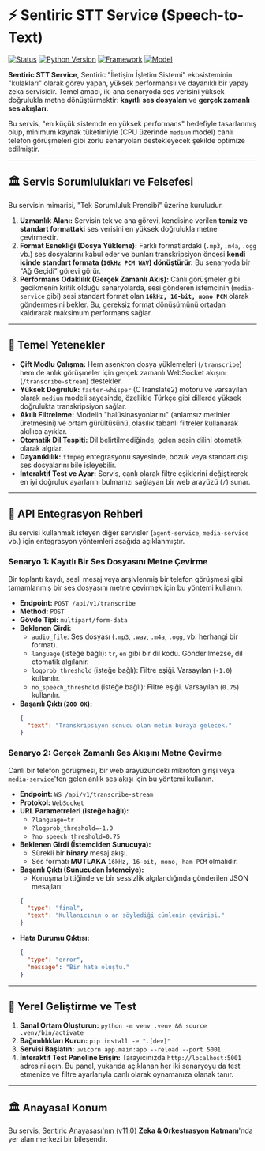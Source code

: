 # ⚡ Sentiric STT Service (Speech-to-Text)

[![Status](https://img.shields.io/badge/status-production_ready-success.svg)]()
[![Python Version](https://img.shields.io/badge/python-3.11+-blue.svg)](https://www.python.org/)
[![Framework](https://img.shields.io/badge/framework-FastAPI-green.svg)](https://fastapi.tiangolo.com/)
[![Model](https://img.shields.io/badge/model-medium-blue.svg)]()

**Sentiric STT Service**, Sentiric "İletişim İşletim Sistemi" ekosisteminin "kulakları" olarak görev yapan, yüksek performanslı ve dayanıklı bir yapay zeka servisidir. Temel amacı, iki ana senaryoda ses verisini yüksek doğrulukla metne dönüştürmektir: **kayıtlı ses dosyaları** ve **gerçek zamanlı ses akışları.**

Bu servis, "en küçük sistemde en yüksek performans" hedefiyle tasarlanmış olup, minimum kaynak tüketimiyle (CPU üzerinde `medium` model) canlı telefon görüşmeleri gibi zorlu senaryoları destekleyecek şekilde optimize edilmiştir.

---

## 🏛️ Servis Sorumlulukları ve Felsefesi

Bu servisin mimarisi, "Tek Sorumluluk Prensibi" üzerine kuruludur.

1.  **Uzmanlık Alanı:** Servisin tek ve ana görevi, kendisine verilen **temiz ve standart formattaki** ses verisini en yüksek doğrulukla metne çevirmektir.
2.  **Format Esnekliği (Dosya Yükleme):** Farklı formatlardaki (`.mp3`, `.m4a`, `.ogg` vb.) ses dosyalarını kabul eder ve bunları transkripsiyon öncesi **kendi içinde standart formata (`16kHz PCM WAV`) dönüştürür.** Bu senaryoda bir "Ağ Geçidi" görevi görür.
3.  **Performans Odaklılık (Gerçek Zamanlı Akış):** Canlı görüşmeler gibi gecikmenin kritik olduğu senaryolarda, sesi gönderen istemcinin (`media-service` gibi) sesi standart format olan **`16kHz, 16-bit, mono PCM`** olarak göndermesini bekler. Bu, gereksiz format dönüşümünü ortadan kaldırarak maksimum performans sağlar.

---

## 🎯 Temel Yetenekler

*   **Çift Modlu Çalışma:** Hem asenkron dosya yüklemeleri (`/transcribe`) hem de anlık görüşmeler için gerçek zamanlı WebSocket akışını (`/transcribe-stream`) destekler.
*   **Yüksek Doğruluk:** `faster-whisper` (CTranslate2) motoru ve varsayılan olarak `medium` modeli sayesinde, özellikle Türkçe gibi dillerde yüksek doğrulukta transkripsiyon sağlar.
*   **Akıllı Filtreleme:** Modelin "halüsinasyonlarını" (anlamsız metinler üretmesini) ve ortam gürültüsünü, olasılık tabanlı filtreler kullanarak akıllıca ayıklar.
*   **Otomatik Dil Tespiti:** Dil belirtilmediğinde, gelen sesin dilini otomatik olarak algılar.
*   **Dayanıklılık:** `ffmpeg` entegrasyonu sayesinde, bozuk veya standart dışı ses dosyalarını bile işleyebilir.
*   **İnteraktif Test ve Ayar:** Servis, canlı olarak filtre eşiklerini değiştirerek en iyi doğruluk ayarlarını bulmanızı sağlayan bir web arayüzü (`/`) sunar.

---

## 🔌 API Entegrasyon Rehberi

Bu servisi kullanmak isteyen diğer servisler (`agent-service`, `media-service` vb.) için entegrasyon yöntemleri aşağıda açıklanmıştır.

### **Senaryo 1: Kayıtlı Bir Ses Dosyasını Metne Çevirme**

Bir toplantı kaydı, sesli mesaj veya arşivlenmiş bir telefon görüşmesi gibi tamamlanmış bir ses dosyasını metne çevirmek için bu yöntemi kullanın.

*   **Endpoint:** `POST /api/v1/transcribe`
*   **Method:** `POST`
*   **Gövde Tipi:** `multipart/form-data`
*   **Beklenen Girdi:**
    *   `audio_file`: Ses dosyası (`.mp3`, `.wav`, `.m4a`, `.ogg`, vb. herhangi bir format).
    *   `language` (isteğe bağlı): `tr`, `en` gibi bir dil kodu. Gönderilmezse, dil otomatik algılanır.
    *   `logprob_threshold` (isteğe bağlı): Filtre eşiği. Varsayılan (`-1.0`) kullanılır.
    *   `no_speech_threshold` (isteğe bağlı): Filtre eşiği. Varsayılan (`0.75`) kullanılır.
*   **Başarılı Çıktı (`200 OK`):**
    ```json
    {
      "text": "Transkripsiyon sonucu olan metin buraya gelecek."
    }
    ```

### **Senaryo 2: Gerçek Zamanlı Ses Akışını Metne Çevirme**

Canlı bir telefon görüşmesi, bir web arayüzündeki mikrofon girişi veya `media-service`'ten gelen anlık ses akışı için bu yöntemi kullanın.

*   **Endpoint:** `WS /api/v1/transcribe-stream`
*   **Protokol:** `WebSocket`
*   **URL Parametreleri (isteğe bağlı):**
    *   `?language=tr`
    *   `?logprob_threshold=-1.0`
    *   `?no_speech_threshold=0.75`
*   **Beklenen Girdi (İstemciden Sunucuya):**
    *   Sürekli bir **binary** mesaj akışı.
    *   Ses formatı **MUTLAKA** `16kHz, 16-bit, mono, ham PCM` olmalıdır.
*   **Başarılı Çıktı (Sunucudan İstemciye):**
    *   Konuşma bittiğinde ve bir sessizlik algılandığında gönderilen JSON mesajları:
    ```json
    {
      "type": "final",
      "text": "Kullanıcının o an söylediği cümlenin çevirisi."
    }
    ```
*   **Hata Durumu Çıktısı:**
    ```json
    {
      "type": "error",
      "message": "Bir hata oluştu."
    }
    ```

---

## 🚀 Yerel Geliştirme ve Test

1.  **Sanal Ortam Oluşturun:** `python -m venv .venv && source .venv/bin/activate`
2.  **Bağımlılıkları Kurun:** `pip install -e ".[dev]"`
3.  **Servisi Başlatın:** `uvicorn app.main:app --reload --port 5001`
4.  **İnteraktif Test Paneline Erişin:** Tarayıcınızda `http://localhost:5001` adresini açın. Bu panel, yukarıda açıklanan her iki senaryoyu da test etmenize ve filtre ayarlarıyla canlı olarak oynamanıza olanak tanır.

---
## 🏛️ Anayasal Konum

Bu servis, [Sentiric Anayasası'nın (v11.0)](https://github.com/sentiric/sentiric-governance/blob/main/docs/blueprint/Architecture-Overview.md) **Zeka & Orkestrasyon Katmanı**'nda yer alan merkezi bir bileşendir.